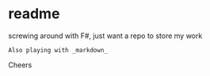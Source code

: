 readme
======

screwing around with F#, just want a repo to store my work

    Also playing with _markdown_

Cheers
